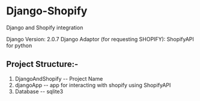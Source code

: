 # Django-Shopify
Django and Shopify integration

Django Version: 2.0.7
Django Adaptor (for requesting SHOPIFY): ShopifyAPI for python

Project Structure:-
-----------------

1. DjangoAndShopify -- Project Name
2. djangoApp -- app for interacting with shopify using ShopifyAPI
3. Database -- sqlite3
